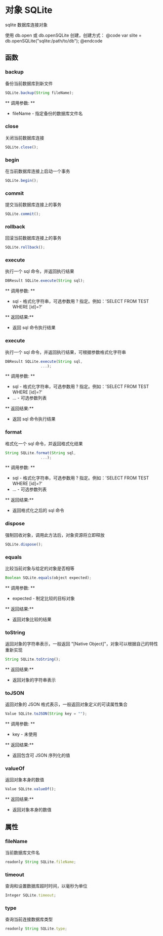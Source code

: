 # 对象 SQLite
sqlite 数据库连接对象

使用 db.open 或 db.openSQLite 创建，创建方式：
@code
var slite = db.openSQLite(&#34;sqlite:/path/to/db&#34;);
@endcode
## 函数
        
### backup
备份当前数据库到新文件
```JavaScript
SQLite.backup(String fileName);
```

** 调用参数: **
* fileName - 指定备份的数据库文件名

### close
关闭当前数据库连接
```JavaScript
SQLite.close();
```

### begin
在当前数据库连接上启动一个事务
```JavaScript
SQLite.begin();
```

### commit
提交当前数据库连接上的事务
```JavaScript
SQLite.commit();
```

### rollback
回滚当前数据库连接上的事务
```JavaScript
SQLite.rollback();
```

### execute
执行一个 sql 命令，并返回执行结果
```JavaScript
DBResult SQLite.execute(String sql);
```

** 调用参数: **
* sql - 格式化字符串，可选参数用 ? 指定。例如：&#39;SELECT FROM TEST WHERE [id]=?&#39;

** 返回结果:**
* 返回 sql 命令执行结果

### execute
执行一个 sql 命令，并返回执行结果，可根据参数格式化字符串
```JavaScript
DBResult SQLite.execute(String sql,
                ...);
```

** 调用参数: **
* sql - 格式化字符串，可选参数用 ? 指定。例如：&#39;SELECT FROM TEST WHERE [id]=?&#39;
* ... - 可选参数列表

** 返回结果:**
* 返回 sql 命令执行结果

### format
格式化一个 sql 命令，并返回格式化结果
```JavaScript
String SQLite.format(String sql,
                ...);
```

** 调用参数: **
* sql - 格式化字符串，可选参数用 ? 指定。例如：&#39;SELECT FROM TEST WHERE [id]=?&#39;
* ... - 可选参数列表

** 返回结果:**
* 返回格式化之后的 sql 命令

### dispose
强制回收对象，调用此方法后，对象资源将立即释放
```JavaScript
SQLite.dispose();
```

### equals
比较当前对象与给定的对象是否相等
```JavaScript
Boolean SQLite.equals(object expected);
```

** 调用参数: **
* expected - 制定比较的目标对象

** 返回结果:**
* 返回对象比较的结果

### toString
返回对象的字符串表示，一般返回 &#34;[Native Object]&#34;，对象可以根据自己的特性重新实现
```JavaScript
String SQLite.toString();
```

** 返回结果:**
* 返回对象的字符串表示

### toJSON
返回对象的 JSON 格式表示，一般返回对象定义的可读属性集合
```JavaScript
Value SQLite.toJSON(String key = "");
```

** 调用参数: **
* key - 未使用

** 返回结果:**
* 返回包含可 JSON 序列化的值

### valueOf
返回对象本身的数值
```JavaScript
Value SQLite.valueOf();
```

** 返回结果:**
* 返回对象本身的数值

## 属性
        
### fileName
当前数据库文件名
```JavaScript
readonly String SQLite.fileName;
```

### timeout
查询和设置数据库超时时间，以毫秒为单位
```JavaScript
Integer SQLite.timeout;
```

### type
查询当前连接数据库类型
```JavaScript
readonly String SQLite.type;
```

